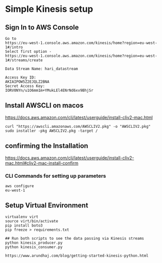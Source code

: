 # Simple Kinesis setup

## Sign In to AWS Console
```
Go to 
https://eu-west-1.console.aws.amazon.com/kinesis/home?region=eu-west-1#/intro 
Select first option - 
https://eu-west-1.console.aws.amazon.com/kinesis/home?region=eu-west-1#/streams/create

Data Stream Name: hari_datastream

Access Key ID:
AKIAIPOW5Z2EJQLZ2BNA
Secret Access Key:
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
```

## Install AWSCLI on macos
https://docs.aws.amazon.com/cli/latest/userguide/install-cliv2-mac.html
```
curl "https://awscli.amazonaws.com/AWSCLIV2.pkg" -o "AWSCLIV2.pkg"
sudo installer -pkg AWSCLIV2.pkg -target /
```

## confirming the Installation
https://docs.aws.amazon.com/cli/latest/userguide/install-cliv2-mac.html#cliv2-mac-install-confirm

### CLI Commands for setting up parameters
```
aws configure
eu-west-1
```

## Setup Virtual Environment
```
virtualenv virt
source virt/bin/activate
pip install boto3
pip freeze > requirements.txt

## Run both scripts to see the data passing via Kinesis streams
python kinesis_producer.py
python kinesis_consumer.py

https://www.arundhaj.com/blog/getting-started-kinesis-python.html
```

